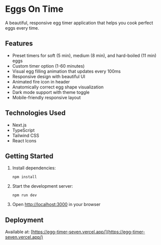 # Eggs On Time

A beautiful, responsive egg timer application that helps you cook perfect eggs every time.

## Features

- Preset timers for soft (5 min), medium (8 min), and hard-boiled (11 min) eggs
- Custom timer option (1-60 minutes)
- Visual egg filling animation that updates every 100ms
- Responsive design with beautiful UI
- Animated fire icon in header
- Anatomically correct egg shape visualization
- Dark mode support with theme toggle
- Mobile-friendly responsive layout

## Technologies Used

- Next.js
- TypeScript
- Tailwind CSS
- React Icons

## Getting Started

1. Install dependencies:
   ```
   npm install
   ```
2. Start the development server:
   ```
   npm run dev
   ```
3. Open [http://localhost:3000](http://localhost:3000) in your browser

## Deployment

Available at: [https://egg-timer-seven.vercel.app/](https://egg-timer-seven.vercel.app/)
